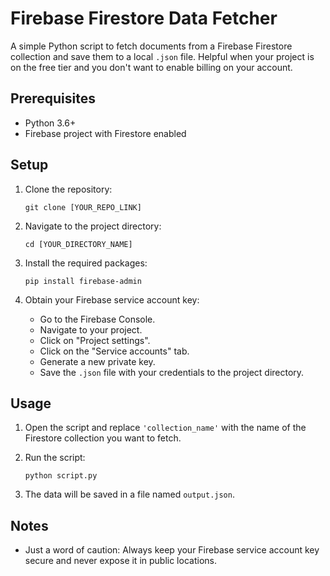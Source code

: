 # Firebase Firestore Data Fetcher

A simple Python script to fetch documents from a Firebase Firestore collection and save them to a local `.json` file. Helpful when your project is on the free tier and you don't want to enable billing on your account.

## Prerequisites

- Python 3.6+
- Firebase project with Firestore enabled

## Setup

1. Clone the repository:
   ```
   git clone [YOUR_REPO_LINK]
   ```

2. Navigate to the project directory:
   ```
   cd [YOUR_DIRECTORY_NAME]
   ```

3. Install the required packages:
   ```
   pip install firebase-admin
   ```

4. Obtain your Firebase service account key:
   - Go to the Firebase Console.
   - Navigate to your project.
   - Click on "Project settings".
   - Click on the "Service accounts" tab.
   - Generate a new private key.
   - Save the `.json` file with your credentials to the project directory.

## Usage

1. Open the script and replace `'collection_name'` with the name of the Firestore collection you want to fetch.
2. Run the script:
   ```
   python script.py
   ```

3. The data will be saved in a file named `output.json`.

## Notes

- Just a word of caution: Always keep your Firebase service account key secure and never expose it in public locations.
